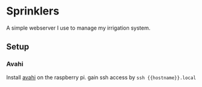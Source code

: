 # Sprinklers
A simple webserver I use to manage my irrigation system.

## Setup
### Avahi
Install [avahi](http://elinux.org/RPi_Advanced_Setup) on the raspberry pi. gain ssh access by 
`ssh {{hostname}}.local`
